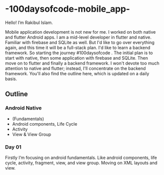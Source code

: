 # -100daysofcode-mobile_app-
Hello! I’m Rakibul Islam.

Mobile application development is not new for me. I worked on both native and flutter Android apps. I am a mid-level developer in flutter and native. Familiar with firebase and SQLite as well. But I'd like to go over everything again, and this time it will be a full-stack plan. I'd like to learn a backend framework.  So starting the journey #100daysofcode . The initial plan is to start with native, then some application with firebase and SQLite. Then move on to flutter and finally a backend framework. I won't devote too much attention to native and flutter; instead, I'll concentrate on the backend framework. You'll also find the outline here, which is updated on a daily basis.

## Outline
### Android Native
- (Fundamentals)
- Android components, Life Cycle
- Activity
- View & View Group

### Day 01
Firstly I’m focusing on android fundamentals. Like android components, life cycle, activity, fragment, view, and view group.
Moving on XML layouts and view.

